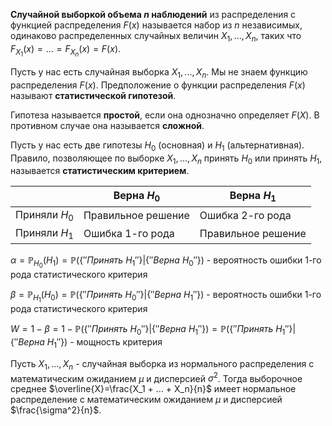 **Случайной выборкой объема $n$ наблюдений** из распределения с функцией распределения $F(x)$ называется набор из $n$ независимых, одинаково распределенных случайных величин $X_1, ..., X_n$, таких что $F_{X_1}(x) = ... = F_{X_n}(x) = F(x)$.

Пусть у нас есть случайная выборка $X_1, ..., X_n$. Мы не знаем функцию распределения $F(x)$. Предположение о функции распределения $F(x)$ называют **статистической гипотезой**.

Гипотеза называется **простой**, если она однозначно определяет $F(X)$. В противном случае она называется **сложной**.

Пусть у нас есть две гипотезы $H_0$ (основная) и $H_1$ (альтернативная). Правило, позволяющее по выборке $X_1, ..., X_n$ принять $H_0$ или принять $H_1$, называется **статистическим критерием**.

|               | Верна $H_0$        | Верна $H_1$        |
| ------------- | ------------------ | ------------------ |
| Приняли $H_0$ | Правильное решение | Ошибка 2-го рода   |
| Приняли $H_1$ | Ошибка 1-го рода   | Правильное решение |

$\alpha = \mathbb{P}_{H_0} (H_1) = \mathbb{P}(\{''Принять\ H_1''\}|\{''Верна\ H_0''\})$ - вероятность ошибки 1-го рода статистического критерия

$\beta = \mathbb{P}_{H_1} (H_0) = \mathbb{P}(\{''Принять\ H_0''\}|\{''Верна\ H_1''\})$ - вероятность ошибки 1-го рода статистического критерия

$W = 1 - \beta = 1 - \mathbb{P}(\{''Принять\ H_0''\}|\{''Верна\ H_1''\}) = \mathbb{P}(\{''Принять\ H_1''\}|\{''Верна\ H_1''\})$ - мощность критерия

Пусть $X_1, ..., X_n$ - случайная выборка из нормального распределения с математическим ожиданием $\mu$ и дисперсией $\sigma^2$. Тогда выборочное среднее $\overline{X}=\frac{X_1 + ... + X_n}{n}$ имеет нормальное распределение с математическим ожиданием $\mu$ и дисперсией $\frac{\sigma^2}{n}$.
